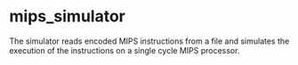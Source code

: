 # mips_simulator

The simulator reads encoded MIPS instructions from a file and simulates the execution of the instructions on a single cycle MIPS processor.
